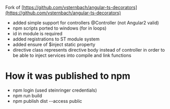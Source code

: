 Fork of [https://github.com/vsternbach/angular-ts-decorators](https://github.com/vsternbach/angular-ts-decorators)

- added simple support for controllers @Controller (not Angular2 valid)
- npm scripts ported to windows (for in loops)
- id in module is required
- added registrations to ST module system
- added ensure of $inject static property
- directive class represents directive body instead of controller in order to be able to inject services into compile and link functions

# How it was published to npm
- npm login (used steinringer credentials)
- npm run build
- npm publish dist --access public